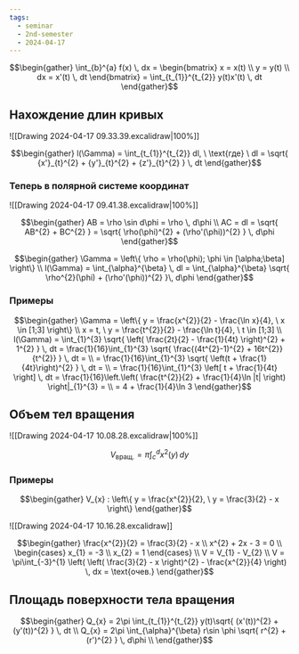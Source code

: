 ```yaml
---
tags:
  - seminar
  - 2nd-semester
  - 2024-04-17
---
```


$$\begin{gather}
\int_{b}^{a} f(x) \, dx = \begin{bmatrix}
x = x(t) \\
y = y(t) \\
dx = x'(t) \, dt
\end{bmatrix} = \int_{t_{1}}^{t_{2}} y(t)x'(t) \, dt 
\end{gather}$$

## Нахождение длин кривых

![[Drawing 2024-04-17 09.33.39.excalidraw|100%]]

$$\begin{gather}
l(\Gamma) = \int_{t_{1}}^{t_{2}} dl, \ \text{где} \ dl = \sqrt{ {x'}_{t}^{2} + {y'}_{t}^{2} + {z'}_{t}^{2} } \, dt
\end{gather}$$

### Теперь в полярной системе координат

![[Drawing 2024-04-17 09.41.38.excalidraw|100%]]

$$\begin{gather}
AB = \rho \sin d\phi = \rho \, d\phi \\
AC = dl = \sqrt{ AB^{2} + BC^{2} } = \sqrt{ \rho(\phi)^{2} + (\rho'(\phi))^{2} } \, d\phi
\end{gather}$$

$$\begin{gather}
\Gamma = \left\{ \rho = \rho(\phi); \phi \in [\alpha;\beta] \right\} \\
l(\Gamma) = \int_{\alpha}^{\beta} \, dl = \int_{\alpha}^{\beta} \sqrt{ \rho^{2}(\phi) + (\rho'(\phi))^{2} }\, d\phi 
\end{gather}$$

### Примеры

$$\begin{gather}
\Gamma =  \left\{ y = \frac{x^{2}}{2} - \frac{\ln x}{4}, \ x \in [1;3] \right\} \\
x = t, \ y = \frac{t^{2}}{2} - \frac{\ln t}{4}, \ t \in [1;3] \\
l(\Gamma) = \int_{1}^{3} \sqrt{ \left( \frac{2t}{2} - \frac{1}{4t} \right)^{2} + 1^{2} } \, dt = \frac{1}{16}\int_{1}^{3} \sqrt{ \frac{(4t^{2}-1)^{2} + 16t^{2}}{t^{2}} } \, dt = \\
= \frac{1}{16}\int_{1}^{3} \sqrt{ \left(t + \frac{1}{4t}\right)^{2}  } \, dt = \\
= \frac{1}{16}\int_{1}^{3} \left[ t + \frac{1}{4t} \right] \, dt = \frac{1}{16}\left.\left( \frac{t^{2}}{2} + \frac{1}{4}\ln |t| \right) \right|_{1}^{3} = \\
= 4 + \frac{1}{4}\ln 3
\end{gather}$$

## Объем тел вращения

![[Drawing 2024-04-17 10.08.28.excalidraw|100%]]

$$V_{\text{вращ.}} = \pi\int_{c}^{d} x^{2}(y) \, dy$$

### Примеры

$$\begin{gather}
V_{x} : \left\{ y = \frac{x^{2}}{2}, \ y = \frac{3}{2} - x \right\}
\end{gather}$$

![[Drawing 2024-04-17 10.16.28.excalidraw]]

$$\begin{gather}
\frac{x^{2}}{2} = \frac{3}{2} - x \\
x^{2} + 2x - 3 = 0 \\
\begin{cases}
x_{1} = -3 \\ x_{2} = 1
\end{cases} \\
V = V_{1} - V_{2} \\
V = \pi\int_{-3}^{1} \left( \left( \frac{3}{2} - x \right)^{2} - \frac{x^{2}}{4} \right) \, dx = \text{очев.}
\end{gather}$$

## Площадь поверхности тела вращения

$$\begin{gather}
Q_{x} = 2\pi \int_{t_{1}}^{t_{2}} y(t)\sqrt{ (x'(t))^{2} + (y'(t))^{2} } \, dt \\
Q_{x} = 2\pi \int_{\alpha}^{\beta} r\sin \phi \sqrt{ r^{2} + (r')^{2} } \, d\phi \\
\end{gather}$$